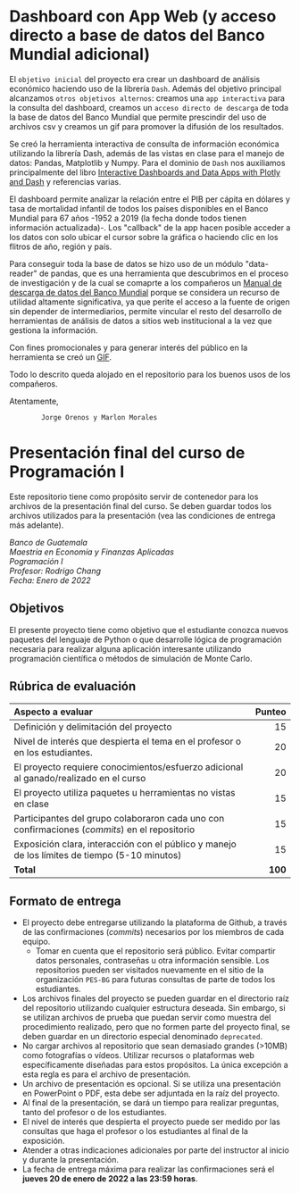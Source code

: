 # Dashboard con App Web (y acceso directo a base de datos del Banco Mundial adicional)
El `objetivo inicial` del proyecto era crear un dashboard de análisis económico haciendo uso de la librería `Dash`.
Además del objetivo principal alcanzamos `otros objetivos alternos`: creamos una `app interactiva` para la consulta del dashboard, creamos un `acceso directo de descarga` de toda la base de datos del Banco Mundial que permite prescindir del uso de archivos csv y creamos un gif para promover la difusión de los resultados.

Se creó la herramienta interactiva de consulta de información económica utilizando la librería Dash, además de las vistas en clase para el manejo de datos: Pandas, Matplotlib y Numpy. Para el dominio de `Dash` nos auxiliamos principalmente del libro [Interactive Dashboards and Data Apps with Plotly and Dash](https://github.com/PES-BG/proyecto-y-operation-ultra-at-bletchley-park/blob/main/Referencias/Interactive%20Dashboard.pdf) y referencias varias.

El dashboard permite analizar la relación entre el PIB per cápita en dólares y tasa de mortalidad infantil de todos los países disponibles en el Banco Mundial para 67 años -1952 a 2019 (la fecha donde todos tienen información actualizada)-. Los "callback" de la app hacen posible acceder a los datos con solo ubicar el cursor sobre la gráfica o haciendo clic en los flitros de año, región y país.

Para conseguir toda la base de datos se hizo uso de un módulo "data-reader" de pandas, que es una herramienta que descubrimos en el proceso de investigación y de la cual se comaprte a los compañeros un [Manual de descarga de datos del Banco Mundial](https://github.com/PES-BG/proyecto-y-operation-ultra-at-bletchley-park/blob/main/Manual%20%20de%20descarga%20de%20data%20de%20Banco%20Mundial.ipynb) porque se considera un recurso de utilidad altamente significativa, ya que perite el acceso a la fuente de origen sin depender de intermediarios, permite vincular el resto del desarrollo de herramientas de análisis de datos a sitios web institucional a la vez que gestiona la información.

Con fines promocionales y para generar interés del público en la herramienta se creó un [GIF](https://raw.githubusercontent.com/PES-BG/proyecto-y-operation-ultra-at-bletchley-park/main/DashboardWeb_PIBperCapita_Mortalidad_infantil.gif).

Todo lo descrito queda alojado en el repositorio para los buenos usos de los compañeros.

Atentamente,

            Jorge Orenos y Marlon Morales

# Presentación final del curso de Programación I

Este repositorio tiene como propósito servir de contenedor para los archivos de la presentación final del curso. Se deben guardar todos los archivos utilizados para la presentación (vea las condiciones de entrega más adelante). 

*Banco de Guatemala*  
*Maestría en Economía y Finanzas Aplicadas*  
*Pogramación I*  
*Profesor: Rodrigo Chang*  
*Fecha: Enero de 2022*

## Objetivos

El presente proyecto tiene como objetivo que el estudiante conozca nuevos paquetes del lenguaje de Python o que desarrolle lógica de programación necesaria para realizar alguna aplicación interesante utilizando programación científica o métodos de simulación de Monte Carlo. 


## Rúbrica de evaluación 

| Aspecto a evaluar                                                                             |  Punteo |
|:----------------------------------------------------------------------------------------------|--------:|
| Definición y delimitación del proyecto                                                        |      15 |
| Nivel de interés que despierta el tema en el profesor o en los estudiantes.                   |      20 |
| El proyecto requiere conocimientos/esfuerzo adicional al ganado/realizado en el curso         |      20 |
| El proyecto utiliza paquetes u herramientas no vistas en clase                                |      15 |
| Participantes del grupo colaboraron cada uno con confirmaciones (*commits*) en el repositorio |      15 |
| Exposición clara, interacción con el público y manejo de los límites de tiempo (5-10 minutos) |      15 |
| **Total**                                                                                     | **100** |


## Formato de entrega 

- El proyecto debe entregarse utilizando la plataforma de Github, a través de las confirmaciones (*commits*) necesarios por los miembros de cada equipo. 
  - Tomar en cuenta que el repositorio será público. Evitar compartir datos personales, contraseñas u otra información sensible. Los repositorios pueden ser visitados nuevamente en el sitio de la organización `PES-BG` para futuras consultas de parte de todos los estudiantes. 
- Los archivos finales del proyecto se pueden guardar en el directorio raíz del repositorio utilizando cualquier estructura deseada. Sin embargo, si se utilizan archivos de prueba que puedan servir como muestra del procedimiento realizado, pero que no formen parte del proyecto final, se deben guardar en un directorio especial denominado `deprecated`. 
- No cargar archivos al repositorio que sean demasiado grandes (>10MB) como fotografías o vídeos. Utilizar recursos o plataformas web específicamente diseñadas para estos propósitos. La única excepción a esta regla es para el archivo de presentación. 
- Un archivo de presentación es opcional. Si se utiliza una presentación en PowerPoint o PDF, esta debe ser adjuntada en la raíz del proyecto. 
- Al final de la presentación, se dará un tiempo para realizar preguntas, tanto del profesor o de los estudiantes. 
- El nivel de interés que despierta el proyecto puede ser medido por las consultas que haga el profesor o los estudiantes al final de la exposición.
- Atender a otras indicaciones adicionales por parte del instructor al inicio y durante la presentación. 
- La fecha de entrega máxima para realizar las confirmaciones será el **jueves 20 de enero de 2022 a las 23:59 horas**.